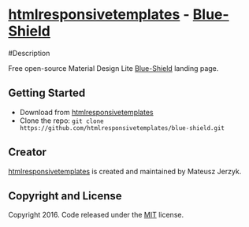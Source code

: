 # [htmlresponsivetemplates](http://htmlresponsivetemplates.com) - [Blue-Shield](http://htmlresponsivetemplates.com/project/blue-shield)

#Description

Free open-source Material Design Lite [Blue-Shield](http://htmlresponsivetemplates.com/project/blue-shield) landing page.

## Getting Started

* Download from [htmlresponsivetemplates](http://htmlresponsivetemplates.com/project/blue-shield)
* Clone the repo: `git clone https://github.com/htmlresponsivetemplates/blue-shield.git`

## Creator

[htmlresponsivetemplates](http://htmlresponsivetemplates.com) is created and maintained by Mateusz Jerzyk.

## Copyright and License

Copyright 2016. Code released under the [MIT](https://github.com/blue-shield) license.
